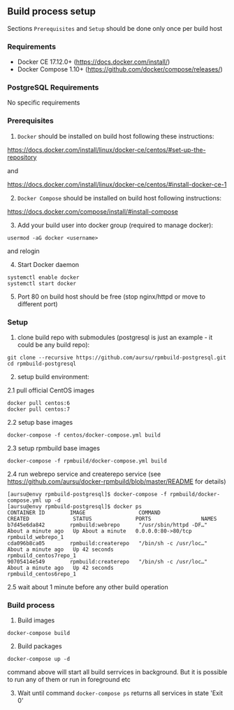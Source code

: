 ## Build process setup

Sections `Prerequisites` and `Setup` should be done only once per build host

### Requirements

* Docker CE 17.12.0+ (https://docs.docker.com/install/)
* Docker Compose 1.10+ (https://github.com/docker/compose/releases/)

### PostgreSQL Requirements

No specific requirements

### Prerequisites

1. `Docker` should be installed on build host following these instructions:

https://docs.docker.com/install/linux/docker-ce/centos/#set-up-the-repository

and

https://docs.docker.com/install/linux/docker-ce/centos/#install-docker-ce-1

2. `Docker Compose` should be installed on build host following instructions:

https://docs.docker.com/compose/install/#install-compose

3. Add your build user into docker group (required to manage docker):

```
usermod -aG docker <username>
```

and relogin

4. Start Docker daemon

```
systemctl enable docker
systemctl start docker
```

5. Port 80 on build host should be free (stop nginx/httpd or move to different
port)

### Setup

1. clone build repo with submodules (postgresql is just an example - it could be
any build repo):
```
git clone --recursive https://github.com/aursu/rpmbuild-postgresql.git
cd rpmbuild-postgresql
```

2. setup build environment:

2.1 pull official CentOS images
```
docker pull centos:6
docker pull centos:7
```

2.2 setup base images

```
docker-compose -f centos/docker-compose.yml build

```

2.3 setup rpmbuild base images

```
docker-compose -f rpmbuild/docker-compose.yml build
```

2.4 run webrepo service and createrepo service (see
https://github.com/aursu/docker-rpmbuild/blob/master/README for details)

```
[aursu@envy rpmbuild-postgresql]$ docker-compose -f rpmbuild/docker-compose.yml up -d
[aursu@envy rpmbuild-postgresql]$ docker ps
CONTAINER ID        IMAGE                 COMMAND                  CREATED              STATUS              PORTS                NAMES
b7d45e6da842        rpmbuild:webrepo      "/usr/sbin/httpd -DF…"   About a minute ago   Up About a minute   0.0.0.0:80->80/tcp   rpmbuild_webrepo_1
cda096b8ca05        rpmbuild:createrepo   "/bin/sh -c /usr/loc…"   About a minute ago   Up 42 seconds                            rpmbuild_centos7repo_1
90705414e549        rpmbuild:createrepo   "/bin/sh -c /usr/loc…"   About a minute ago   Up 42 seconds                            rpmbuild_centos6repo_1
```

2.5 wait about 1 minute before any other build operation

### Build process


1. Build images

```
docker-compose build
```

2. Build packages

```
docker-compose up -d
```

command above will start all build serrvices in background. But it is possible
to run any of them or run in foreground etc

3. Wait until command `docker-compose ps` returns all services in state 'Exit 0'

